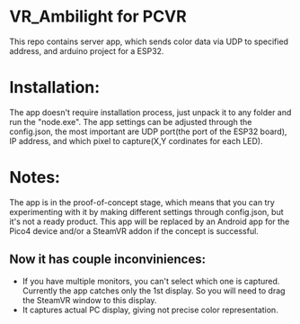 # VR_Ambilight for PCVR

This repo contains server app, which sends color data via UDP to specified address, and arduino project for a ESP32.


# Installation:

The app doesn't require installation process, just unpack it to any folder and run the "node.exe". 
The app settings can be adjusted through the config.json, the most important are UDP port(the port of the ESP32 board), IP address, and which pixel to capture(X,Y cordinates for each LED). 


# Notes:

The app is in the proof-of-concept stage, which means that you can try experimenting with it by making different settings through config.json, but it's not a ready product. This app will be replaced by an Android app for the Pico4 device and/or a SteamVR addon if the concept is successful.


## Now it has couple inconviniences: 

* If you have multiple monitors, you can't select which one is captured. Currently the app catches only the 1st display. So you will need to drag the SteamVR window to this display.
* It captures actual PC display, giving not precise color representation.

